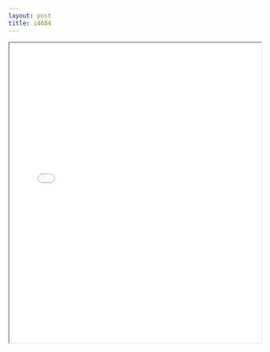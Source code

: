 ```yaml
---
layout: post
title: i4684
---
```


<div class="pdf-container">
<iframe src="/ea/assets/pdfs/pubs.n.ins/i4684.pdf" height="600" width="100%" allowFullScreen="true"></iframe>
</div>

